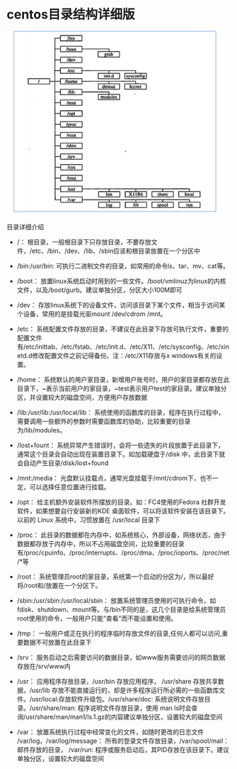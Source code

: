 # centos目录结构详细版

![centos目录](./img/centos_dir.png)


目录详细介绍

- /： 根目录，一般根目录下只存放目录，不要存放文件，/etc、/bin、/dev、/lib、/sbin应该和根目录放置在一个分区中

- /bin:/usr/bin: 可执行二进制文件的目录，如常用的命令ls、tar、mv、cat等。

- /boot： 放置linux系统启动时用到的一些文件。/boot/vmlinuz为linux的内核文件，以及/boot/gurb。建议单独分区，分区大小100M即可

- /dev： 存放linux系统下的设备文件，访问该目录下某个文件，相当于访问某个设备，常用的是挂载光驱mount /dev/cdrom /mnt。

- /etc： 系统配置文件存放的目录，不建议在此目录下存放可执行文件，重要的配置文件有/etc/inittab、/etc/fstab、/etc/init.d、/etc/X11、/etc/sysconfig、/etc/xinetd.d修改配置文件之前记得备份。注：/etc/X11存放与x windows有关的设置。

- /home： 系统默认的用户家目录，新增用户账号时，用户的家目录都存放在此目录下，~表示当前用户的家目录，~test表示用户test的家目录。建议单独分区，并设置较大的磁盘空间，方便用户存放数据

- /lib:/usr/lib:/usr/local/lib： 系统使用的函数库的目录，程序在执行过程中，需要调用一些额外的参数时需要函数库的协助，比较重要的目录为/lib/modules。

- /lost+fount： 系统异常产生错误时，会将一些遗失的片段放置于此目录下，通常这个目录会自动出现在装置目录下。如加载硬盘于/disk 中，此目录下就会自动产生目录/disk/lost+found

- /mnt:/media： 光盘默认挂载点，通常光盘挂载于/mnt/cdrom下，也不一定，可以选择任意位置进行挂载。

- /opt： 给主机额外安装软件所摆放的目录。如：FC4使用的Fedora 社群开发软件，如果想要自行安装新的KDE 桌面软件，可以将该软件安装在该目录下。以前的 Linux 系统中，习惯放置在 /usr/local 目录下

- /proc： 此目录的数据都在内存中，如系统核心，外部设备，网络状态，由于数据都存放于内存中，所以不占用磁盘空间，比较重要的目录有/proc/cpuinfo、/proc/interrupts、/proc/dma、/proc/ioports、/proc/net/*等

- /root： 系统管理员root的家目录，系统第一个启动的分区为/，所以最好将/root和/放置在一个分区下。

- /sbin:/usr/sbin:/usr/local/sbin： 放置系统管理员使用的可执行命令，如fdisk、shutdown、mount等。与/bin不同的是，这几个目录是给系统管理员root使用的命令，一般用户只能"查看"而不能设置和使用。

- /tmp： 一般用户或正在执行的程序临时存放文件的目录,任何人都可以访问,重要数据不可放置在此目录下

- /srv： 服务启动之后需要访问的数据目录，如www服务需要访问的网页数据存放在/srv/www内

- /usr： 应用程序存放目录，/usr/bin 存放应用程序， /usr/share 存放共享数据，/usr/lib 存放不能直接运行的，却是许多程序运行所必需的一些函数库文件。/usr/local:存放软件升级包。/usr/share/doc: 系统说明文件存放目录。/usr/share/man: 程序说明文件存放目录，使用 man ls时会查询/usr/share/man/man1/ls.1.gz的内容建议单独分区，设置较大的磁盘空间

- /var： 放置系统执行过程中经常变化的文件，如随时更改的日志文件 /var/log，/var/log/message： 所有的登录文件存放目录，/var/spool/mail： 邮件存放的目录， /var/run: 程序或服务启动后，其PID存放在该目录下。建议单独分区，设置较大的磁盘空间



